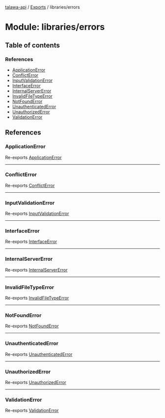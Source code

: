 [talawa-api](../README.md) / [Exports](../modules.md) / libraries/errors

# Module: libraries/errors

## Table of contents

### References

- [ApplicationError](libraries_errors.md#applicationerror)
- [ConflictError](libraries_errors.md#conflicterror)
- [InputValidationError](libraries_errors.md#inputvalidationerror)
- [InterfaceError](libraries_errors.md#interfaceerror)
- [InternalServerError](libraries_errors.md#internalservererror)
- [InvalidFileTypeError](libraries_errors.md#invalidfiletypeerror)
- [NotFoundError](libraries_errors.md#notfounderror)
- [UnauthenticatedError](libraries_errors.md#unauthenticatederror)
- [UnauthorizedError](libraries_errors.md#unauthorizederror)
- [ValidationError](libraries_errors.md#validationerror)

## References

### ApplicationError

Re-exports [ApplicationError](../classes/libraries_errors_applicationError.ApplicationError.md)

___

### ConflictError

Re-exports [ConflictError](../classes/libraries_errors_conflictError.ConflictError.md)

___

### InputValidationError

Re-exports [InputValidationError](../classes/libraries_errors_inputValidationError.InputValidationError.md)

___

### InterfaceError

Re-exports [InterfaceError](../interfaces/libraries_errors_applicationError.InterfaceError.md)

___

### InternalServerError

Re-exports [InternalServerError](../classes/libraries_errors_internalServerError.InternalServerError.md)

___

### InvalidFileTypeError

Re-exports [InvalidFileTypeError](../classes/libraries_errors_invalidFileTypeError.InvalidFileTypeError.md)

___

### NotFoundError

Re-exports [NotFoundError](../classes/libraries_errors_notFoundError.NotFoundError.md)

___

### UnauthenticatedError

Re-exports [UnauthenticatedError](../classes/libraries_errors_unauthenticatedError.UnauthenticatedError.md)

___

### UnauthorizedError

Re-exports [UnauthorizedError](../classes/libraries_errors_unauthorizedError.UnauthorizedError.md)

___

### ValidationError

Re-exports [ValidationError](../classes/libraries_errors_validationError.ValidationError.md)
